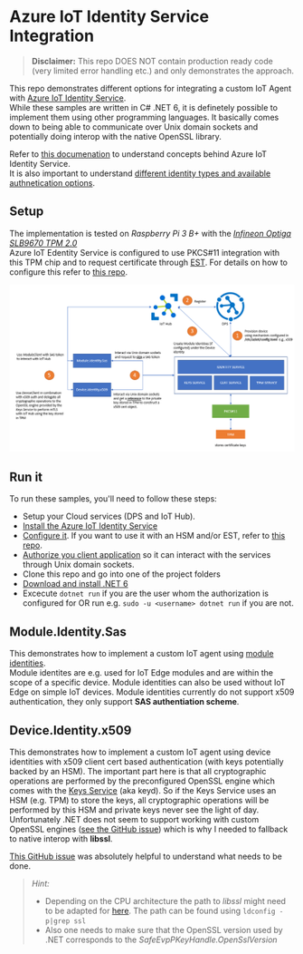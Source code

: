 # Azure IoT Identity Service Integration

> **Disclaimer:** This repo DOES NOT contain production ready code (very limited error handling etc.) and only demonstrates the approach.

This repo demonstrates different options for integrating a custom IoT Agent with [Azure IoT Identity Service](https://azure.github.io/iot-identity-service/).  
While these samples are written in C# .NET 6, it is definetely possible to implement them using other programming languages. It basically comes down to being able to communicate over Unix domain sockets and potentially doing interop with the native OpenSSL library.  

Refer to [this documenation](https://azure.github.io/iot-identity-service/develop-an-agent.html) to understand concepts behind Azure IoT Identity Service.  
It is also important to understand [different identity types and available authnetication options](https://azure.github.io/iot-identity-service/develop-an-agent.html#connecting-your-agent-to-iot-hub).

## Setup
The implementation is tested on *Raspberry Pi 3 B+* with the [*Infineon Optiga SLB9670 TPM 2.0*](https://www.infineon.com/cms/en/product/security-smart-card-solutions/optiga-embedded-security-solutions/optiga-tpm/slb-9670vq2.0/)  
Azure IoT Edentity Service is configured to use PKCS#11 integration with this TPM chip and to request certificate through [EST](https://datatracker.ietf.org/doc/html/rfc7030). 
For details on how to configure this refer to [this repo](https://github.com/arlotito/iot-edge-1.2-tpm/blob/main/step-by-step.md).  

![The Big Picture](./images/big-picture.PNG)

## Run it
To run these samples, you'll need to follow these steps:
- Setup your Cloud services (DPS and IoT Hub).
- [Install the Azure IoT Identity Service](https://azure.github.io/iot-identity-service/installation.html)
- [Configure it](https://azure.github.io/iot-identity-service/configuration.html). If you want to use it with an HSM and/or EST, refer to [this repo](https://github.com/arlotito/iot-edge-1.2-tpm/blob/main/step-by-step.md).
- [Authorize you client application](https://azure.github.io/iot-identity-service/develop-an-agent.html#client-authorization) so it can interact with the services through Unix domain sockets.
- Clone this repo and go into one of the project folders
- [Download and install .NET 6](https://dotnet.microsoft.com/download)
- Excecute ```dotnet run``` if you are the user whom the authorization is configured for OR run e.g. ```sudo -u <username> dotnet run``` if you are not.

## Module.Identity.Sas
This demonstrates how to implement a custom IoT agent using [module identities](https://docs.microsoft.com/en-us/azure/iot-hub/iot-hub-portal-csharp-module-twin-getstarted).  
Module identites are e.g. used for IoT Edge modules and are within the scope of a specific device. Module identities can also be used without IoT Edge on simple IoT devices. Module identities currently do not support x509 authentication, they only support **SAS authentiation scheme**.

## Device.Identity.x509
This demonstrates how to implement a custom IoT agent using device identities with x509 client cert based authentication (with keys potentially backed by an HSM). The important part here is that all  cryptographic operations are performed by the preconfigured OpenSSL engine which comes with the [Keys Service](https://azure.github.io/iot-identity-service/api/keys-service.html) (aka keyd). So if the Keys Service uses an HSM (e.g. TPM) to store the keys, all cryptographic operations will be performed by this HSM and private keys never see the light of day. Unfortunately .NET does not seem to support working with custom OpenSSL engines ([see the GitHub issue](https://github.com/dotnet/runtime/issues/37383)) which is why I needed to fallback to native interop with **libssl**.  

[This GitHub issue](https://github.com/Azure-Samples/azure-iot-samples-csharp/issues/61) was absolutely helpful to understand what needs to be done. 

> *Hint:*  
> - Depending on the CPU architecture the path to *libssl* might need to be adapted for [here](./Device.Identity.x509/NativeMethods.cs). The path can be found using ```ldconfig -p|grep ssl```  
> - Also one needs to make sure that the OpenSSL version used by .NET corresponds to the *SafeEvpPKeyHandle.OpenSslVersion*
